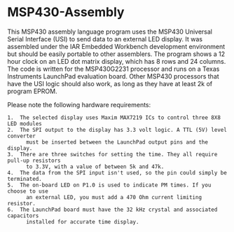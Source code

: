 # MSP430-Assembly

This MSP430 assembly language program uses the MSP430 Universal Serial Interface
(USI) to send data to an external LED display. It was assembled under the
IAR Embedded Workbench development environment but should be easily portable to
other assemblers. The program shows a 12 hour clock on an LED dot matrix display,
which has 8 rows and 24 columns. The code is written for the MSP430G2231 processor and
runs on a Texas Instruments LaunchPad evaluation board. Other MSP430 processors that have
the USI logic should also work, as long as they have at least 2k of program EPROM.

Please note the following hardware requirements:

	1.	The selected display uses Maxim MAX7219 ICs to control three 8X8 LED modules
	2.	The SPI output to the display has 3.3 volt logic. A TTL (5V) level converter
		  must be inserted between the LaunchPad output pins and the display.
	3.	There are three switches for setting the time. They all require pull-up resistors
		  to 3.3V, with a value of between 5k and 47k.
	4.	The data from the SPI input isn't used, so the pin could simply be terminated.
	5.	The on-board LED on P1.0 is used to indicate PM times. If you choose to use
		  an external LED, you must add a 470 Ohm current limiting resistor.
	6.	The LaunchPad board must have the 32 kHz crystal and associated capacitors
		  installed for accurate time display. 
